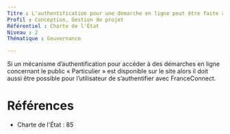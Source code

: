 ```yaml
---
Titre : L'authentification pour une démarche en ligne peut être faite à l'aide de FranceConnect
Profil : Conception, Gestion de projet
Référentiel : Charte de l'État
Niveau : 2
Thématique : Gouvernance

---
```

Si un mécanisme d’authentification pour accéder à des démarches en ligne concernant le public « Particulier » est disponible sur le site alors il doit aussi être possible pour l’utilisateur de s’authentifier avec FranceConnect.

# Références

*   Charte de l'État : 85